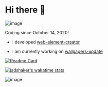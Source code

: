 # Hi there 👋

![image](https://github-readme-stats.vercel.app/api?username=jadshaker&count_private=true&show_icons=true&hide=stars&theme=prussian)

Coding since October 14, 2020!

- I developed [web-element-creator](https://jadshaker.github.io/web-element-creator)

- I am currently working on [wallpapers-update](https://github.com/jadshaker/wallpapers-update)

[![Readme Card](https://github-readme-stats.vercel.app/api/pin/?username=jadshaker&repo=web-element-creator&theme=prussian)](https://github.com/jadshaker/web-element-creator)

[![jadshaker's wakatime stats](https://github-readme-stats.vercel.app/api/wakatime?username=jadshaker&layout=compact)](https://github.com/jadshaker)

![image](https://media.giphy.com/media/RbDKaczqWovIugyJmW/giphy.gif)
